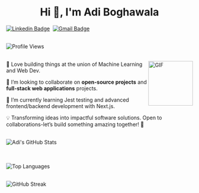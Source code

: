 <h1 align="center">Hi 👋, I'm Adi Boghawala</h1>

[![Linkedin Badge](https://img.shields.io/badge/linkedin%20-%230077B5.svg?&style=for-the-badge&logo=linkedin&logoColor=white)][linkedin]&nbsp;
[![Gmail Badge](https://img.shields.io/badge/-gmail-EA4335?style=for-the-badge&logo=Gmail&logoColor=white)][mail]
<br><br>

![Profile Views](https://komarev.com/ghpvc/?username=Adi-204)
<br><br>

<img align="right" height="120px" alt="GIF" src="https://media.giphy.com/media/zVb0n3YCIAFLTxOsd5/giphy.gif" />


🤖 Love building things at the union of Machine Learning and Web Dev.

👯 I’m looking to collaborate on **open-source projects** and **full-stack web applications** projects.

🌱 I’m currently learning Jest testing and advanced frontend/backend development with Next.js.

💡 Transforming ideas into impactful software solutions. Open to collaborations-let’s build something amazing together! 🚀
<br><br>


![Adi's GitHub Stats](https://github-readme-stats.vercel.app/api?username=Adi-204&show_icons=true)  
<br><br>

![Top Languages](https://github-readme-stats.vercel.app/api/top-langs/?username=Adi-204&layout=compact)
<br><br>

![GitHub Streak](https://streak-stats.demolab.com/?user=Adi-204)  
<br><br>

[linkedin]: https://www.linkedin.com/in/adi-boghawala/
[mail]: mailto:boghawalaadi@gmail.com
